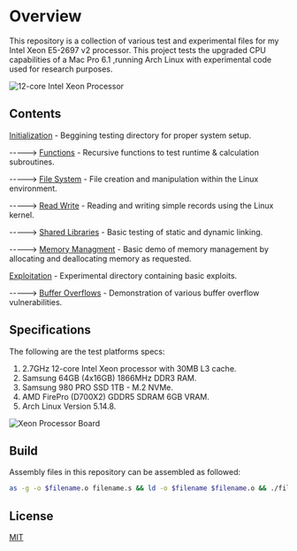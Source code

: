 # Overview

This repository is a collection of various test and experimental files for my Intel Xeon E5-2697 v2 processor. This project tests the upgraded CPU capabilities of a Mac Pro 6.1 ,running Arch Linux with experimental code used for research purposes.

![12-core Intel Xeon Processor](/images/12-core_Intel_Xeon_Processor.png)

## Contents

[Initialization](/initialization) - Beggining testing directory for proper system setup.

----->  [Functions](/initialization/functions/) - Recursive functions to test runtime & calculation subroutines.

----->  [File System](/initialization/filesystem/) - File creation and manipulation within the Linux environment.

----->  [Read Write](/initialization/readwrite/) - Reading and writing simple records using the Linux kernel.   

----->  [Shared Libraries](/initialization/sharedlib/) - Basic testing of static and dynamic linking.

----->  [Memory Managment](/initialization/memalloc/) - Basic demo of memory management by allocating and deallocating memory as requested.

[Exploitation](/exploitation/) - Experimental directory containing basic exploits.

----->  [Buffer Overflows](/exploitation/bufferoverflow/) - Demonstration of various buffer overflow vulnerabilities.

## Specifications

The following are the test platforms specs:

1. 2.7GHz 12-core Intel Xeon processor with 30MB L3 cache.
2. Samsung 64GB (4x16GB) 1866MHz DDR3 RAM.
3. Samsung 980 PRO SSD 1TB - M.2 NVMe.
4. AMD FirePro (D700X2) GDDR5 SDRAM 6GB VRAM.
5. Arch Linux Version 5.14.8.

![Xeon Processor Board](/images/Xeon_Processor_Board.png)

## Build

Assembly files in this repository can be assembled as followed:

```bash
as -g -o $filename.o filename.s && ld -o $filename $filename.o && ./filename
```

## License

[MIT](https://choosealicense.com/licenses/mit/)
